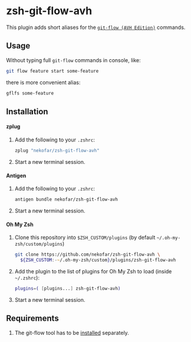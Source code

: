 # zsh-git-flow-avh

This plugin adds short aliases for the [`git-flow (AVH Edition)`](https://github.com/petervanderdoes/gitflow-avh) commands.

## Usage

Without typing full `git-flow` commands in console, like:

   ```zsh
   git flow feature start some-feature
   ```

there is more convenient alias:

   ```zsh
   gflfs some-feature
   ```

## Installation

#### zplug

1. Add the following to your `.zshrc`:

   ```zsh
   zplug "nekofar/zsh-git-flow-avh"
   ```

2. Start a new terminal session.

#### Antigen

1. Add the following to your `.zshrc`:

   ```zsh
   antigen bundle nekofar/zsh-git-flow-avh
   ```

2. Start a new terminal session.

#### Oh My Zsh

1. Clone this repository into `$ZSH_CUSTOM/plugins` (by default `~/.oh-my-zsh/custom/plugins`)

   ```zsh
   git clone https://github.com/nekofar/zsh-git-flow-avh \
     ${ZSH_CUSTOM:-~/.oh-my-zsh/custom}/plugins/zsh-git-flow-avh
   ```

2. Add the plugin to the list of plugins for Oh My Zsh to load (inside `~/.zshrc`):

   ```zsh
   plugins=( [plugins...] zsh-git-flow-avh)
   ```

3. Start a new terminal session.

## Requirements

1. The git-flow tool has to be [installed](https://github.com/petervanderdoes/gitflow-avh#installing-git-flow)
   separately.

